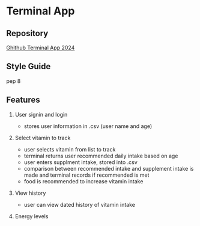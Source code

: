 # Terminal App

## Repository
[Ghithub Terminal App 2024](https://github.com/nlina-0/terminal-app-2024)

## Style Guide
pep 8

## Features

1. User signin and login
    - stores user information in .csv (user name and age)

2. Select vitamin to track
    - user selects vitamin from list to track
    - terminal returns user recommended daily intake based on age
    - user enters supplment intake, stored into .csv
    - comparison between recommended intake and supplement intake is made and terminal records if recommended is met
    - food is recommended to increase vitamin intake

3. View history
    - user can view dated history of vitamin intake

4. Energy levels